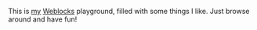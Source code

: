 This is [my](/home/personal) [Weblocks](http://weblocks.viridian-project.de/) playground, filled
with some things I like.  Just browse around and have fun!
